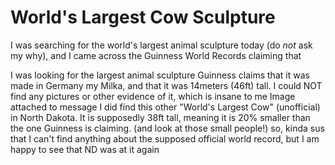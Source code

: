 # World's Largest Cow Sculpture

I was searching for the world's largest animal sculpture today (do *not* ask my why), and I came across the Guinness World Records claiming that 


I was looking for the largest animal sculpture
Guinness claims that it was made in Germany my Milka, and that it was 14meters (46ft) tall.
I could NOT find any pictures or other evidence of it, which is insane to me
Image attached to message
I did find this other "World's Largest Cow" (unofficial) in North Dakota. It is supposedly 38ft tall, meaning it is 20% smaller than the one Guinness is claiming. (and look at those small people!)
so, kinda sus that I can't find anything about the supposed official world record, but I am happy to see that ND was at it again
